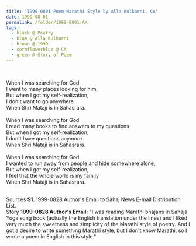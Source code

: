 ```yaml
---
title: '1999-0801 Poem Marathi Style by Alla Kulkarni, CA'
date: 1999-08-01
permalink: /folder/1999-0801-AK
tags:
  - black @ Poetry
  - blue @ Alla Kulkarni
  - brown @ 1999
  - cornflowerblue @ CA
  - green @ Story of Poem  
---
```


<br>

<p>
When I was searching for God<br>
I went to many places looking for him,<br>
But when I got my self-realization,<br>
I don't want to go anywhere<br>
When Shri Mataji is in Sahasrara.<br>
<br>
When I was searching for God<br>
I read many books to find answers to my questions<br>
But when I got my self-realization,<br>
I don't have questions anymore<br>
When Shri Mataji is in Sahasrara.<br>
<br>
When I was searching for God<br>
I wanted to run away from people and hide somewhere alone,<br>
But when I got my self-realization,<br>
I feel that the whole world is my family<br>
When Shri Mataji is in Sahasrara.<br>
</p>

<br>

<wave-list>
<list-title color="DarkSeaGreen" width="40">Sources</list-title>
  <list-item color="BlanchedAlmond"  width="280"><b>S1. </b> 1999-0828 Author's Email to Sahaj News E-mail Distribution List.</list-item>
</wave-list>

<br>

<wave-list>
<list-title color="DarkSeaGreen" width="25">Story</list-title>
  <list-item color="BlanchedAlmond"  width="280"><b>1999-0828 Author's Email:</b> "I was reading Marathi bhajans in Sahaja Yoga song book (actually the English translation under the lines) and I liked very much the sweetness and simplicity of the Marathi style of poetry. And I got a desire to write something Marathi style, but I don't know Marathi, so I wrote a poem in English in this style."</list-item>
</wave-list>